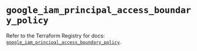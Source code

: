 # `google_iam_principal_access_boundary_policy`

Refer to the Terraform Registry for docs: [`google_iam_principal_access_boundary_policy`](https://registry.terraform.io/providers/hashicorp/google-beta/6.47.0/docs/resources/google_iam_principal_access_boundary_policy).
